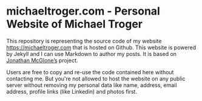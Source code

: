 # michaeltroger.com - Personal Website of Michael Troger
This repository is representing the source code of my website https://michaeltroger.com that is hosted on Github.
This website is powered by Jekyll and I can use Markdown to author my posts. It is based on [Jonathan McGlone’s](https://github.com/hankquinlan/hankquinlan.github.io/) project.

Users are free to copy and re-use the code contained here without contacting me.
But you're not allowed to host the website on any public server without removing my personal data like name, address, email address, profile links (like Linkedin) and photos first.
